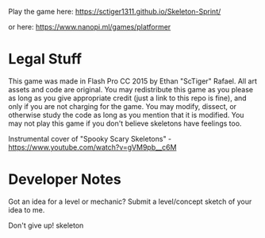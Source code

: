 Play the game here: https://sctiger1311.github.io/Skeleton-Sprint/

or here: https://www.nanopi.ml/games/platformer

# Legal Stuff
This game was made in Flash Pro CC 2015 by Ethan "ScTiger" Rafael. All art assets and code are original. You may redistribute this game as you please as long as you give appropriate credit (just a link to this repo is fine), and only if you are not charging for the game. You may modify, dissect, or otherwise study the code as long as you mention that it is modified. You may not play this game if you don't believe skeletons have feelings too. 

Instrumental cover of "Spooky Scary Skeletons" - https://www.youtube.com/watch?v=gVM9pb__c6M

# Developer Notes
Got an idea for a level or mechanic? Submit a level/concept sketch of your idea to me.

Don't give up! skeleton
